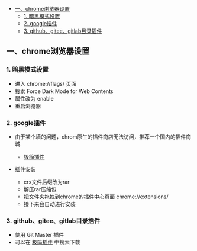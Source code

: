 
- [一、chrome浏览器设置](#一chrome浏览器设置)
  - [1. 暗黑模式设置](#1-暗黑模式设置)
  - [2. google插件](#2-google插件)
  - [3. github、gitee、gitlab目录插件](#3-githubgiteegitlab目录插件)

## 一、chrome浏览器设置

### 1. 暗黑模式设置
- 进入 chrome://flags/ 页面
- 搜索 Force Dark Mode for Web Contents
- 属性改为 enable
- 重启浏览器


### 2. google插件
- 由于某个墙的问题，chrom原生的插件商店无法访问，推荐一个国内的插件商城
  - [极简插件](https://chrome.zzzmh.cn/#index)

- 插件安装
  - crx文件后缀改为rar
  - 解压rar压缩包
  - 把文件夹拖拽到chrome的插件中心页面 chrome://extensions/
  - 接下来会自动进行安装


### 3. github、gitee、gitlab目录插件
- 使用 Git Master 插件
- 可以在 [极简插件](https://chrome.zzzmh.cn/#index) 中搜索下载